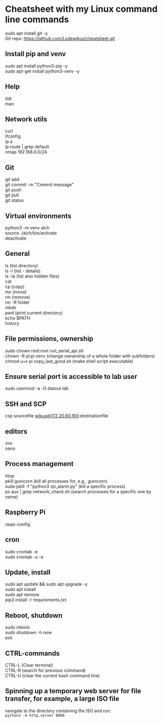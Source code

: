 # Cheatsheet with my Linux command line commands  
sudo apt install git -y  
Git repo: https://github.com/Lodewikus/cheatsheet.git  

## Install pip and venv
sudo apt install python3-pip -y  
sudo apt-get install python3-venv -y  

## Help  
tldr  
man  

## Network utils  
curl  
ifconfig  
ip a  
ip route | grep default  
nmap 192.168.0.0/24  

## Git  
git add .  
git commit -m "Commit message"  
git push  
git pull  
git status  

## Virtual environments  
python3 -m venv alch  
source ./alch/bin/activate  
deactivate  

## General  
ls (list directory)  
ls -l (list - details)  
ls -la (list also hidden files)  
cat  
cp (copy)  
mv (move)  
rm (remove)  
rm -R folder  
mkdir  
pwd (print current directory)  
echo $PATH  
history  

## File permissions, ownership  
sudo chown root:root run_serial_api.sh  
chown -R pi:pi venv (change ownership of a whole folder with subfolders)  
chmod u+x pi copy_last_good.sh (make shell script executable)  

## Ensure serial port is accessible to lab user  
sudo usermod -a -G dialout lab  

## SSH and SCP  
csp sourcefile wikus@172.20.60.193:destinationfile  

## editors  
vim  
nano  

## Process management  
htop  
pkill gunicorn (kill all processes for, e.g., gunicorn)  
sudo pkill -f "python3 rpi_alarm.py" (kill a specific process)  
ps aux | grep network_check.sh (search processes for a specific one by name)  

## Raspberry Pi  
raspi-config  

## cron  
sudo crontab -e  
sudo crontab -u <user> -e  

## Update, install  
sudo apt update && sudo apt upgrade -y  
sudo apt install <program>  
sudo apt remove <program>  
pip3 install -r requirements.txt  

## Reboot, shutdown  
sudo reboot  
sudo shutdown -h now  
exit  

## CTRL-commands  
CTRL-L (Clear terminal)  
CTRL-R (search for previous command)  
CTRL-U (clear the current bash command line)  

## Spinning up a temporary web server for file transfer, for example, a large ISO file
navigate to the directory containing the ISO and run:  
`python3 -m http.server 8000`   
